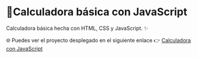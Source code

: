 # 🧮Calculadora básica con JavaScript

Calculadora básica hecha con HTML, CSS y JavaScript. ✨

🌐 Puedes ver el proyecto desplegado en el siguiente enlace 👉 [Calculadora con JavaScript](https://albamdls.github.io/calculadora-js/)
